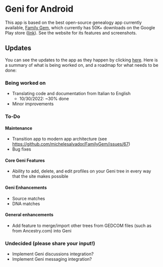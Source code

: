 # Geni for Android

This app is based on the best open-source genealogy app currently available, [Family Gem](https://www.familygem.app/), which currently has 50K+ downloads on the Google Play store ([link](https://play.google.com/store/apps/details?id=app.familygem)). See the website for its features and screenshots.

## Updates
You can see the updates to the app as they happen by clicking [here](../../commits/master?author=shmueldabomb441). 
Here is a summary of what is being worked on, and a roadmap for what needs to be done:

### Being worked on
 - Translating code and documentation from Italian to English
   - 10/30/2022: ~30% done 
 - Minor improvements
 
### To-Do

#### Maintenance

 - Transition app to modern app architecture (see https://github.com/michelesalvador/FamilyGem/issues/67)
 - Bug fixes
 
#### Core Geni Features
 - Ability to add, delete, and edit profiles on your Geni tree in every way that the site makes possible

#### Geni Enhancements
 - Source matches
 - DNA matches
 
#### General enhancements
 - Add feature to merge/import other trees from GEDCOM files (such as from Ancestry.com) into Geni

### Undecided (please share your input!)
 - Implement Geni discussions integration?
 - Implement Geni messaging integration?
